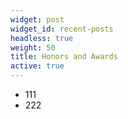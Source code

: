 ```yaml
---
widget: post
widget_id: recent-posts
headless: true
weight: 50
title: Honors and Awards
active: true
---
```


- 111
- 222